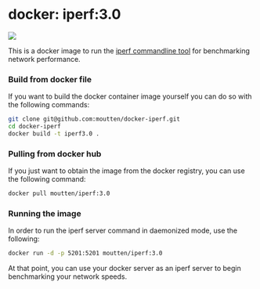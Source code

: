 # docker: iperf:3.0

[![](https://badge.imagelayers.io/moutten/iperf:3.0.svg)](https://imagelayers.io/?images=moutten/iperf:3.0 'Get your own badge on imagelayers.io')

This is a docker image to run the [iperf commandline tool](https://iperf.fr/)
for benchmarking network performance.

### Build from docker file

If you want to build the docker container image yourself you can do so with the
following commands:

```bash
git clone git@github.com:moutten/docker-iperf.git
cd docker-iperf
docker build -t iperf3.0 .
```

### Pulling from docker hub

If you just want to obtain the image from the docker registry, you can use the
following command:

```bash
docker pull moutten/iperf:3.0
```

### Running the image

In order to run the iperf server command in daemonized mode, use the following:

```bash
docker run -d -p 5201:5201 moutten/iperf:3.0
```

At that point, you can use your docker server as an iperf server to begin
benchmarking your network speeds.
